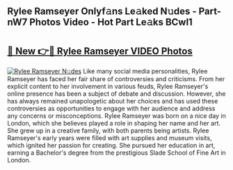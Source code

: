## Rylee Ramseyer Onlyf𝚊ns Le𝚊ked N𝚞des - Part-nW7 Photos Video - Hot Part Le𝚊ks BCwl1

# <h2><a href="http://ab6994.deff.icu/?id=Rylee+Ramseyer">🔗 New 👉🔴 Rylee Ramseyer VIDEO Photos</a></h2>

[![Rylee Ramseyer N𝚞des](https://i.imgur.com/rIISA9y.gif)](http://ab6994.deff.icu/?id=Rylee+Ramseyer)
Like many social media personalities, Rylee Ramseyer has faced her fair share of controversies and criticisms. From her explicit content to her involvement in various feuds, Rylee Ramseyer's online presence has been a subject of debate and discussion. However, she has always remained unapologetic about her choices and has used these controversies as opportunities to engage with her audience and address any concerns or misconceptions. Rylee Ramseyer was born on a nice day in London, which she believes played a role in shaping her name and her art. She grew up in a creative family, with both parents being artists. Rylee Ramseyer's early years were filled with art supplies and museum visits, which ignited her passion for creating. She pursued her education in art, earning a Bachelor's degree from the prestigious Slade School of Fine Art in London.
